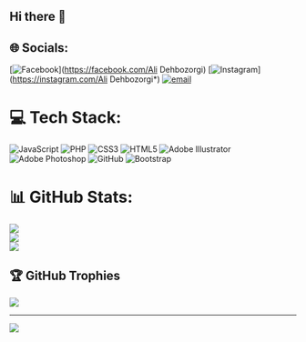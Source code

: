 ## Hi there 👋

## 🌐 Socials:
[![Facebook](https://img.shields.io/badge/Facebook-%231877F2.svg?logo=Facebook&logoColor=white)](https://facebook.com/Ali Dehbozorgi) [![Instagram](https://img.shields.io/badge/Instagram-%23E4405F.svg?logo=Instagram&logoColor=white)](https://instagram.com/Ali Dehbozorgi*) [![email](https://img.shields.io/badge/Email-D14836?logo=gmail&logoColor=white)](mailto:me@alidehbozorgi.ir) 

# 💻 Tech Stack:
![JavaScript](https://img.shields.io/badge/javascript-%23323330.svg?style=for-the-badge&logo=javascript&logoColor=%23F7DF1E) ![PHP](https://img.shields.io/badge/php-%23777BB4.svg?style=for-the-badge&logo=php&logoColor=white) ![CSS3](https://img.shields.io/badge/css3-%231572B6.svg?style=for-the-badge&logo=css3&logoColor=white) ![HTML5](https://img.shields.io/badge/html5-%23E34F26.svg?style=for-the-badge&logo=html5&logoColor=white) ![Adobe Illustrator](https://img.shields.io/badge/adobe%20illustrator-%23FF9A00.svg?style=for-the-badge&logo=adobe%20illustrator&logoColor=white) ![Adobe Photoshop](https://img.shields.io/badge/adobe%20photoshop-%2331A8FF.svg?style=for-the-badge&logo=adobe%20photoshop&logoColor=white) ![GitHub](https://img.shields.io/badge/github-%23121011.svg?style=for-the-badge&logo=github&logoColor=white) ![Bootstrap](https://img.shields.io/badge/bootstrap-%238511FA.svg?style=for-the-badge&logo=bootstrap&logoColor=white)
# 📊 GitHub Stats:
![](https://github-readme-stats.vercel.app/api?username=AliDehbozorgi&theme=dark&hide_border=false&include_all_commits=true&count_private=true)<br/>
![](https://nirzak-streak-stats.vercel.app/?user=AliDehbozorgi&theme=dark&hide_border=false)<br/>
![](https://github-readme-stats.vercel.app/api/top-langs/?username=AliDehbozorgi&theme=dark&hide_border=false&include_all_commits=true&count_private=true&layout=compact)

## 🏆 GitHub Trophies
![](https://github-profile-trophy.vercel.app/?username=AliDehbozorgi&theme=radical&no-frame=false&no-bg=false&margin-w=4)

---
[![](https://visitcount.itsvg.in/api?id=AliDehbozorgi&icon=0&color=0)](https://visitcount.itsvg.in)

<!-- Proudly created with GPRM ( https://gprm.itsvg.in ) -->
<!--
**AliDehbozorgi/AliDehbozorgi** is a ✨ _special_ ✨ repository because its `README.md` (this file) appears on your GitHub profile.

Here are some ideas to get you started:

-
-->
